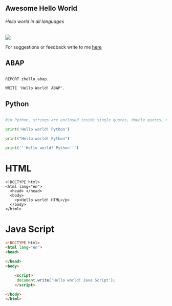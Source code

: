 ## Awesome Hello World
###### Hello world in all languages
![](https://camo.githubusercontent.com/64f8905651212a80869afbecbf0a9c52a5d1e70beab750dea40a994fa9a9f3c6/68747470733a2f2f617765736f6d652e72652f62616467652e737667)

For suggestions or feedback write to me [here](https://github.com/yasinnaal/awesome-hello-world/issues)

## ABAP

```ABAP

REPORT zhello_abap.

WRITE 'Hello World! ABAP'.

```

## Python 

```Python

#in Python, strings are enclosed inside single quotes, double quotes, or triple quotes.

print('Hello world! Python')

print("Hello world! Python")

print('''Hello world! Python''')


```

# HTML

```
<!DOCTYPE html>
<html lang="en">
  <head> </head>
  <body>
    <p>Hello world! HTML</p>
  </body>
</html>
```

# Java Script

```HTML
<!DOCTYPE html>
<html lang="en">
<head>

</head>
<body>

    <script>    
     document.write('Hello world! Java Script');
    </script>

</body>
</html>
```

